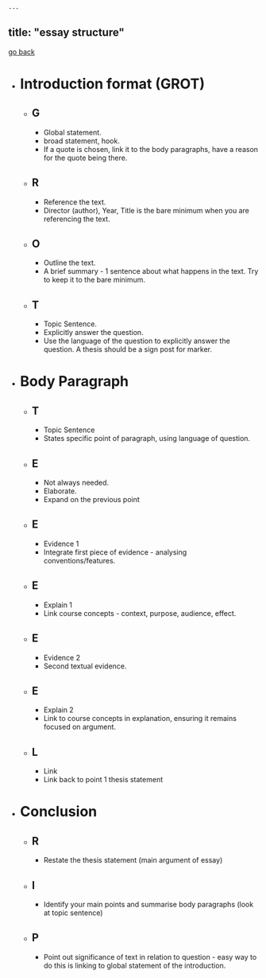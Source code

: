 	---
title: "essay structure"
---
[go back](notes/subsections/eng.md)

- # Introduction format (GROT)
	- ## G
		- Global statement.
		- broad statement, hook.
		- If a quote is chosen, link it to the body paragraphs, have a reason for the quote being there.
	- ## R
		- Reference the text.
		- Director (author), Year, Title is the bare minimum when you are referencing the text.
	- ## O
		- Outline the text.
		- A brief summary - 1 sentence about what happens in the text. Try to keep it to the bare minimum.
	- ## T
		- Topic Sentence.
		- Explicitly answer the question.
		- Use the language of the question to explicitly answer the question. A thesis should be a sign post for marker.
- # Body Paragraph
	- ## T
		- Topic Sentence
		- States specific point of paragraph, using language of question.
	- ## E
		- Not always needed.
		- Elaborate.
		- Expand on the previous point
	- ## E
		- Evidence 1
		- Integrate first piece of evidence - analysing conventions/features.
	- ## E
		- Explain 1
		- Link course concepts - context, purpose, audience, effect.
	- ## E
		- Evidence 2
		- Second textual evidence.
	- ## E
		- Explain 2
		- Link to course concepts in explanation, ensuring it remains focused on argument.
	- ## L
		- Link
		- Link back to point 1 thesis statement
- # Conclusion
	- ## R
		- Restate the thesis statement (main argument of essay)
	- ## I 
		- Identify your main points and summarise body paragraphs (look at topic sentence)
	- ## P
		- Point out significance of text in relation to question - easy way to do this is linking to global statement of the introduction. 